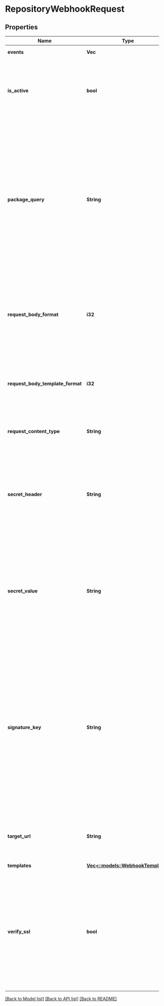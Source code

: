 # RepositoryWebhookRequest

## Properties
Name | Type | Description | Notes
------------ | ------------- | ------------- | -------------
**events** | **Vec<String>** |  | [default to null]
**is_active** | **bool** | If enabled, the webhook will trigger on subscribed events and send payloads to the configured target URL. | [optional] [default to null]
**package_query** | **String** | The package-based search query for webhooks to fire. This uses the same syntax as the standard search used for repositories, and also supports boolean logic operators such as OR/AND/NOT and parentheses for grouping. If a package does not match, the webhook will not fire. | [optional] [default to null]
**request_body_format** | **i32** | The format of the payloads for webhook requests. Valid options are: (0) JSON, (1) JSON array, (2) form encoded JSON and (3) Handlebars template. | [optional] [default to null]
**request_body_template_format** | **i32** | The format of the payloads for webhook requests. Valid options are: (0) Generic/user defined, (1) JSON and (2) XML. | [optional] [default to null]
**request_content_type** | **String** | The value that will be sent for the &#39;Content Type&#39; header.  | [optional] [default to null]
**secret_header** | **String** | The header to send the predefined secret in. This must be unique from existing headers or it won&#39;t be sent. You can use this as a form of authentication on the endpoint side. | [optional] [default to null]
**secret_value** | **String** | The value for the predefined secret (note: this is treated as a passphrase and is encrypted when we store it). You can use this as a form of authentication on the endpoint side. | [optional] [default to null]
**signature_key** | **String** | The value for the signature key - This is used to generate an HMAC-based hex digest of the request body, which we send as the X-Cloudsmith-Signature header so that you can ensure that the request wasn&#39;t modified by a malicious party (note: this is treated as a passphrase and is encrypted when we store it). | [optional] [default to null]
**target_url** | **String** | The destination URL that webhook payloads will be POST&#39;ed to. | [default to null]
**templates** | [**Vec<::models::WebhookTemplate>**](WebhookTemplate.md) |  | [default to null]
**verify_ssl** | **bool** | If enabled, SSL certificates is verified when webhooks are sent. It&#39;s recommended to leave this enabled as not verifying the integrity of SSL certificates leaves you susceptible to Man-in-the-Middle (MITM) attacks. | [optional] [default to null]

[[Back to Model list]](../README.md#documentation-for-models) [[Back to API list]](../README.md#documentation-for-api-endpoints) [[Back to README]](../README.md)


